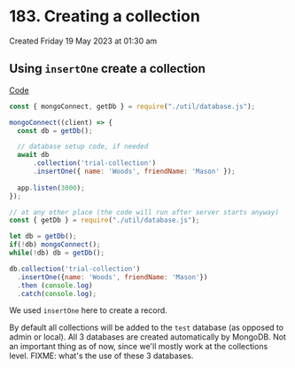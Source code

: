 # 183. Creating a collection
Created Friday 19 May 2023 at 01:30 am

## Using `insertOne` create a collection
[Code](https://github.com/exemplar-codes/online-shop-with-nosql-mongodb/commit/f9e55013b1b4b11597552fff9e5848b17a958702)
```js
const { mongoConnect, getDb } = require("./util/database.js");

mongoConnect((client) => {
  const db = getDb();

  // database setup code, if needed
  await db
	  .collection('trial-collection')
	  .insertOne({ name: 'Woods', friendName: 'Mason' });
	  
  app.listen(3000);
});

```
```js
// at any other place (the code will run after server starts anyway)
const { getDb } = require("./util/database.js");

let db = getDb();
if(!db) mongoConnect();
while(!db) db = getDb();

db.collection('trial-collection')
  .insertOne({name: 'Woods', friendName: 'Mason'})
  .then (console.log)
  .catch(console.log);
```
We used `insertOne` here to create a record.

By default all collections will be added to the `test` database (as opposed to admin or local). All 3 databases are created automatically by MongoDB. Not an important thing as of now, since we'll mostly work at the collections level. FIXME: what's the use of these 3 databases.
